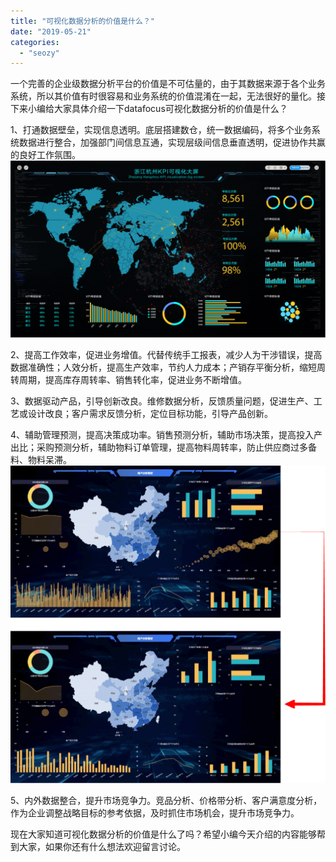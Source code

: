 ```yaml
---
title: "可视化数据分析的价值是什么？"
date: "2019-05-21"
categories: 
  - "seozy"
---
```


一个完善的企业级数据分析平台的价值是不可估量的，由于其数据来源于各个业务系统，所以其价值有时很容易和业务系统的价值混淆在一起，无法很好的量化。接下来小编给大家具体介绍一下datafocus可视化数据分析的价值是什么？

1、打通数据壁垒，实现信息透明。底层搭建数仓，统一数据编码，将多个业务系统数据进行整合，加强部门间信息互通，实现层级间信息垂直透明，促进协作共赢的良好工作氛围。![daping-08](images/daping-08-1024x575.png)

2、提高工作效率，促进业务增值。代替传统手工报表，减少人为干涉错误，提高数据准确性；人效分析，提高生产效率，节约人力成本；产销存平衡分析，缩短周转周期，提高库存周转率、销售转化率，促进业务不断增值。

3、数据驱动产品，引导创新改良。维修数据分析，反馈质量问题，促进生产、工艺或设计改良；客户需求反馈分析，定位目标功能，引导产品创新。

4、辅助管理预测，提高决策成功率。销售预测分析，辅助市场决策，提高投入产出比；采购预测分析，辅助物料订单管理，提高物料周转率，防止供应商过多备料、物料呆滞。![联动](images/unnamed-file-4-1017x1024.png)

5、内外数据整合，提升市场竞争力。竞品分析、价格带分析、客户满意度分析，作为企业调整战略目标的参考依据，及时抓住市场机会，提升市场竞争力。

现在大家知道可视化数据分析的价值是什么了吗？希望小编今天介绍的内容能够帮到大家，如果你还有什么想法欢迎留言讨论。
